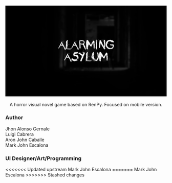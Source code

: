 ![logo](android-presplash.jpg)
<p align="center">A horror visual novel game based on RenPy. Focused on mobile version.</p>


<h3>Author</h3>
Jhon Alonso Gernale<br>
Luigi Cabrera<br>
Aron John Caballe<br>
Mark John Escalona

<h3>UI Designer/Art/Programming</h3>
<<<<<<< Updated upstream
Mark John Escalona
=======
Mark John Escalona
>>>>>>> Stashed changes
